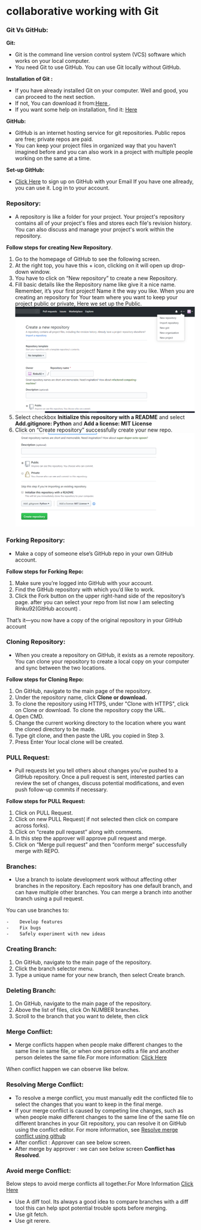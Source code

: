 ﻿﻿﻿﻿﻿﻿﻿﻿﻿﻿﻿﻿﻿﻿﻿﻿﻿﻿﻿﻿﻿﻿﻿﻿﻿﻿﻿﻿﻿﻿﻿﻿﻿﻿﻿﻿﻿﻿﻿﻿﻿﻿﻿﻿﻿﻿﻿﻿﻿﻿﻿﻿﻿﻿﻿﻿﻿﻿﻿﻿﻿﻿﻿﻿﻿﻿﻿﻿﻿﻿﻿﻿﻿﻿﻿﻿﻿ 
#  collaborative working with Git

### **Git Vs GitHub:**
**Git:**

- Git is the command line version control system (VCS) software which works on your local computer.
- You need Git to use GitHub. You can use Git locally without GitHub.

**Installation of Git :**

- If you have already installed Git on your computer. Well and good, you can proceed to the next section.
- If not, You can download it from:[Here ]( https://git-scm.com/downloads).
- If you want some help on installation, find it: [Here ](https://git-scm.com/book/en/v2/Getting-Started-Installing-Git)

**GitHub:**

- GitHub is an internet hosting service for git repositories. Public repos are free; private repos are paid.
- You can keep your project files in organized way that you haven’t imagined before and you can also work in a project with multiple people working on the same at a time. 

**Set-up GitHub:**

- [Click Here](https://github.com/join) to sign up on GitHub with your Email If you have one allready, you can use it. Log in to your account.

###  **Repository:**
- A repository is like a folder for your project. Your project's repository contains all of your project's files and stores each file's revision history. You can also discuss and manage your project's work within the repository.

**Follow steps for creating New Repository**.

1. Go to the homepage of GitHub to see the following screen.
2. At the right top, you have this + icon, clicking on it will open up drop-down window.    
3. You have to click on “New repository” to create a new Repository. 
4. Fill  basic details like the Repository name like give it a nice name. Remember, it’s your first project! Name it the way you like. When you are creating an repository for Your team where you want to keep your project public or private, Here we set up the Public. ![image](images/r_createrepo.PNG)
5. Select checkbox **Initialize this repository with a README**  and select **Add.gitignore: Python** and **Add a license: MIT License**
6. Click on “Create repository” successfully create your new repo.![image](images/r_createrepo2.PNG)

### **Forking Repository:**

- Make a copy of someone else’s GitHub repo in your own GitHub account.

**Follow steps for Forking Repo:**

1. Make sure you’re logged into GitHub with your account.
2. Find the GitHub repository with which you’d like to work.
3. Click the Fork button on the upper right-hand side of the repository’s page. after you can select your repo from list now I am selecting Rinku92(GitHub account) .

That’s it—you now have a copy of the original repository in your GitHub account


### **Cloning Repository:**
- When you create a repository on GitHub, it exists as a remote repository. You can clone your repository to create a local copy on your computer and sync between the two locations.

**Follow steps for Cloning Repo:**

1. On GitHub, navigate to the main page of the repository.
2. Under the repository name, click **Clone or download.**
3. To clone the repository using HTTPS, under "Clone with HTTPS", click on Clone or download. To clone the repository copy the URL.
4. Open CMD.
5. Change the current working directory to the location where you want the cloned directory to be made.
6. Type git clone, and then paste the URL you copied in Step 3.
7. Press Enter Your local clone will be created.

###  **PULL Request:**
- Pull requests let you tell others about changes you've pushed to a GitHub repository. Once a pull request is sent, interested parties can review the set of changes, discuss potential modifications, and even push follow-up commits if necessary.

**Follow steps for PULL Request:**

1. Click on PULL Request.
2. Click on new PULL Request( if not selected then click on compare across forks).
3. Click on “create pull request” along with comments.
4. In this step the approver will  approve pull request and merge.
5. Click on “Merge pull request” and then “conform merge” successfully merge with REPO.

### **Branches:**

- Use a branch to isolate development work without affecting other branches in the repository. Each repository has one default branch, and can have multiple other branches. You can merge a branch into another branch using a pull request.

 You can use branches to:
 
    -    Develop features
    -    Fix bugs 
    -    Safely experiment with new ideas

### **Creating Branch:**

1. On GitHub, navigate to the main page of the repository.
2. Click the branch selector menu. 
3. Type a unique name for your new branch, then select Create branch.

### **Deleting Branch:**

1. On GitHub, navigate to the main page of the repository.
2. Above the list of files, click On NUMBER branches.
3. Scroll to the branch that you want to delete, then click

### **Merge Conflict:**

- Merge conflicts happen when people make different changes to the same line in same file, or when one person edits a file and another person deletes the same file.For more information: [Click Here](https://help.github.com/en/articles/about-merge-conflicts)

When conflict happen we can observe like below.


### **Resolving Merge Conflict:**

- To resolve a merge conflict, you must manually edit the conflicted file to select the changes that you want to keep in the final merge.
- If your merge conflict is caused by competing line changes, such as when people make different changes to the same line of the same file on different branches in your Git repository, you can resolve it on GitHub using the conflict editor. For more information, see [Resolve merge conflict using github](https://help.github.com/en/articles/resolving-a-merge-conflict-on-github)
- After conflict : Approver can see below screen.
- After merge by approver : we can  see below screen **Conflict has Resolved**.


### **Avoid merge Conflict:**

Below steps to avoid merge conflicts all together.For More Information [Click Here ](https://dev.to/samuyi/how-to-avoid-merge-conflicts-3j8d)

- Use A diff tool. Its always a good idea to compare branches with a diff tool this can help spot potential trouble spots before merging.
- Use git fetch.
- Use git rerere.




















































































